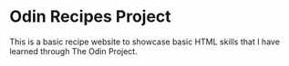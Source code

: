 # Odin Recipes Project #

This is a basic recipe website to showcase basic HTML skills that I have learned through The Odin Project.